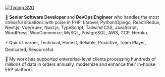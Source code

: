 [![Typing SVG](https://readme-typing-svg.demolab.com/?lines=Senior+Software+Developer;DevOps+Engineer&color=7300ff&height=40&font=Montserrat:ital,wght@1,700&size=26&center=true&vCenter=true)](https://git.io/typing-svg)

🙋 <strong>Senior Software Developer</strong> and <strong>DevOps Engineer</strong> who handles the most stressful situations with poise in PHP, Laravel, Python/Django, React/Redux, Next.js, Vue/Vuex, Nuxt.js, TypeScript, Tailwind CSS, JavaScript, WordPress, WooCommerce, MySQL, PostgreSQL, AWS, GCP, Heroku.

⚡ Quick Learner, Technical, Honest, Reliable, Proactive, Team Player, Dedicated, Resourceful.

🚀 My work has supported enterprise-level clients processing hundreds of millions of data in orders annually, modernize and enhance their in-house ERP platform.
